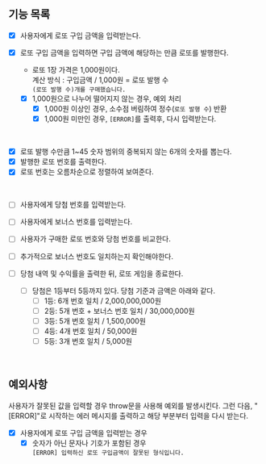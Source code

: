 ## 기능 목록

- [x] 사용자에게 로또 구입 금액을 입력받는다.
- [x] 로또 구입 금액을 입력하면 구입 금액에 해당하는 만큼 로또를 발행한다.

  - 로또 1장 가격은 1,000원이다.  
    계산 방식 : 구입금액 / 1,000원 = 로또 발행 수  
    `(로또 발행 수)개를 구매했습니다.`

  - [x] 1,000원으로 나누어 떨어지지 않는 경우, 예외 처리
    - [x] 1,000원 이상인 경우, 소수점 버림하여 정수(`로또 발행 수`) 반환
    - [x] 1,000원 미만인 경우, `[ERROR]`를 출력후, 다시 입력받는다.

<br>

- [x] 로또 발행 수만큼 1~45 숫자 범위의 중복되지 않는 6개의 숫자를 뽑는다.
- [x] 발행한 로또 번호를 출력한다.
- [x] 로또 번호는 오름차순으로 정렬하여 보여준다.

<br>

- [ ] 사용자에게 당첨 번호를 입력받는다.
- [ ] 사용자에게 보너스 번호를 입력받는다.

- [ ] 사용자가 구매한 로또 번호와 당첨 번호를 비교한다.
- [ ] 추가적으로 보너스 번호도 일치하는지 확인해야한다.

- [ ] 당첨 내역 및 수익률을 출력한 뒤, 로또 게임을 종료한다.

  - [ ] 당첨은 1등부터 5등까지 있다. 당첨 기준과 금액은 아래와 같다.
    - [ ] 1등: 6개 번호 일치 / 2,000,000,000원
    - [ ] 2등: 5개 번호 + 보너스 번호 일치 / 30,000,000원
    - [ ] 3등: 5개 번호 일치 / 1,500,000원
    - [ ] 4등: 4개 번호 일치 / 50,000원
    - [ ] 5등: 3개 번호 일치 / 5,000원

<br>

## 예외사항

사용자가 잘못된 값을 입력할 경우 throw문을 사용해 예외를 발생시킨다. 그런 다음, "[ERROR]"로 시작하는 에러 메시지를 출력하고 해당 부분부터 입력을 다시 받는다.

- [x] 사용자에게 로또 구입 금액을 입력받는 경우
  - [x] 숫자가 아닌 문자나 기호가 포함된 경우  
        `[ERROR] 입력하신 로또 구입금액이 잘못된 형식입니다.`
